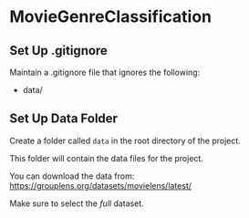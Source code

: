 # MovieGenreClassification

## Set Up .gitignore
Maintain a .gitignore file that ignores the following:
- data/

## Set Up Data Folder
Create a folder called `data` in the root directory of the project. 

This folder will contain the data files for the project.

You can download the data from: https://grouplens.org/datasets/movielens/latest/

Make sure to select the *full* dataset.